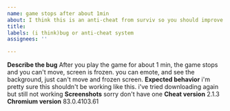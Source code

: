 ```yaml
---
name: game stops after about 1min
about: I think this is an anti-cheat from surviv so you should improve it...
title:
labels: (i think)bug or anti-cheat system
assignees: ''

---
```


**Describe the bug**
After you play the game for about 1 min, the game stops and you can't move, screen is frozen. you can emote, and see the background, just can't move and frozen screen.
**Expected behavior**
i'm pretty sure this shouldn't be working like this. i've tried downloading again but still not working
**Screenshots**
sorry don't have one
**Cheat version**
2.1.3
**Chromium version**
83.0.4103.61
